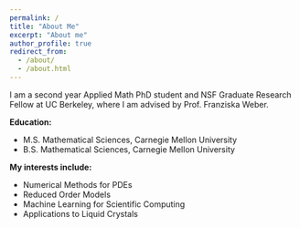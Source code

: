 ```yaml
---
permalink: /
title: "About Me"
excerpt: "About me"
author_profile: true
redirect_from: 
  - /about/
  - /about.html
---
```


I am a second year Applied Math PhD student and NSF Graduate Research Fellow at UC Berkeley, where I am advised by Prof. Franziska Weber. 

**Education:**
* M.S. Mathematical Sciences, Carnegie Mellon University
* B.S. Mathematical Sciences, Carnegie Mellon University

**My interests include:**
- Numerical Methods for PDEs
- Reduced Order Models
- Machine Learning for Scientific Computing
- Applications to Liquid Crystals
